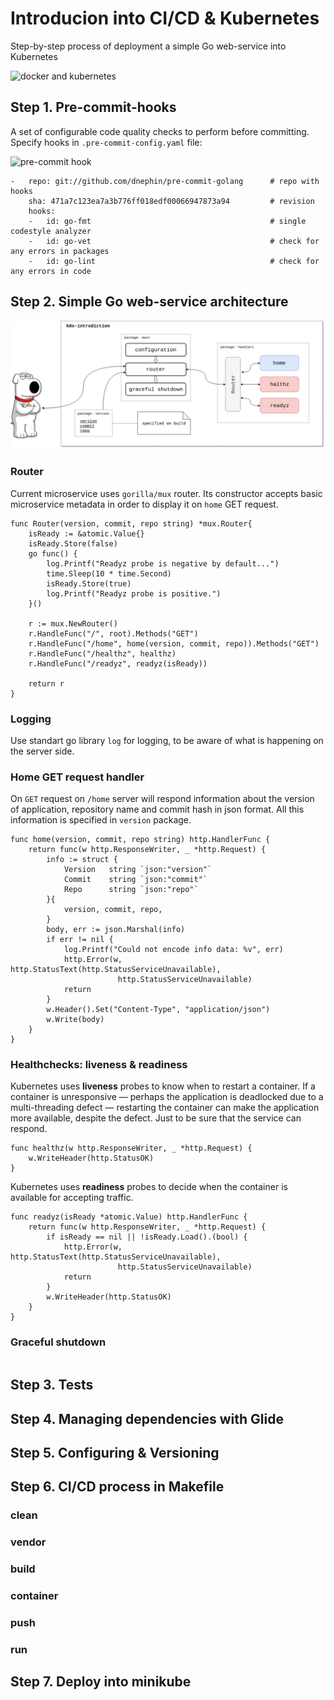# Introducion into CI/CD & Kubernetes

Step-by-step process of deployment a simple Go web-service into Kubernetes

![docker and kubernetes](https://dotmesh.io/assets/img/docker_kubernetes.png)


## Step 1. Pre-commit-hooks

A set of configurable code quality checks to perform before committing.
Specify hooks in `.pre-commit-config.yaml` file:

![pre-commit hook](https://cdn-images-1.medium.com/max/1200/1*wjsbeBicpTWF-UHXn19ZbQ.jpeg)

```
-   repo: git://github.com/dnephin/pre-commit-golang      # repo with hooks
    sha: 471a7c123ea7a3b776ff018edf00066947873a94         # revision
    hooks:
    -   id: go-fmt                                        # single codestyle analyzer
    -   id: go-vet                                        # check for any errors in packages
    -   id: go-lint                                       # check for any errors in code
```

## Step 2. Simple Go web-service architecture

![arch](img/k8s-introduction.png)

### Router

Current microservice uses `gorilla/mux` router. Its constructor accepts basic microservice metadata in order to display it on `home` GET request.

```
func Router(version, commit, repo string) *mux.Router{
	isReady := &atomic.Value{}
	isReady.Store(false)
	go func() {
		log.Printf("Readyz probe is negative by default...")
		time.Sleep(10 * time.Second)
		isReady.Store(true)
		log.Printf("Readyz probe is positive.")
	}()

	r := mux.NewRouter()
	r.HandleFunc("/", root).Methods("GET")
	r.HandleFunc("/home", home(version, commit, repo)).Methods("GET")
	r.HandleFunc("/healthz", healthz)
	r.HandleFunc("/readyz", readyz(isReady))

    return r
}
```

### Logging

Use standart go library `log` for logging, to be aware of what is happening on the server side.

### Home GET request handler

On `GET` request on `/home` server will respond information about the version of application, repository name and commit hash  in json format. All this information is specified in `version` package.

```
func home(version, commit, repo string) http.HandlerFunc {
	return func(w http.ResponseWriter, _ *http.Request) {
		info := struct {
			Version   string `json:"version"`
			Commit    string `json:"commit"`
			Repo      string `json:"repo"`
		}{
			version, commit, repo,
		}
		body, err := json.Marshal(info)
		if err != nil {
			log.Printf("Could not encode info data: %v", err)
			http.Error(w, http.StatusText(http.StatusServiceUnavailable), 
						http.StatusServiceUnavailable)
			return
		}
		w.Header().Set("Content-Type", "application/json")
		w.Write(body)
	}
}
```

### Healthchecks: liveness & readiness

Kubernetes uses **liveness** probes to know when to restart a container. If a container is unresponsive — perhaps the application is deadlocked due to a multi-threading defect — restarting the container can make the application more available, despite the  defect. Just to be sure that the service can respond.

```
func healthz(w http.ResponseWriter, _ *http.Request) {
	w.WriteHeader(http.StatusOK)
}
```

Kubernetes uses **readiness** probes to decide when the container is available for accepting traffic.

```
func readyz(isReady *atomic.Value) http.HandlerFunc {
	return func(w http.ResponseWriter, _ *http.Request) {
		if isReady == nil || !isReady.Load().(bool) {
			http.Error(w, http.StatusText(http.StatusServiceUnavailable),
						http.StatusServiceUnavailable)
			return
		}
		w.WriteHeader(http.StatusOK)
	}
}
```

### Graceful shutdown

```

```

## Step 3. Tests

## Step 4. Managing dependencies with Glide

## Step 5. Configuring & Versioning

## Step 6. CI/CD process in Makefile

### clean
### vendor
### build
### container
### push
### run

## Step 7. Deploy into minikube

